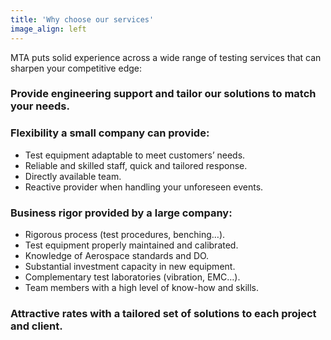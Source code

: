 ```yaml
---
title: 'Why choose our services'
image_align: left
---
```


MTA puts solid experience across a wide range of testing services that can sharpen your competitive edge:

### Provide engineering support and tailor our solutions to match your needs.

### Flexibility a small company can provide:
* Test equipment adaptable to meet customers’ needs.
* Reliable and skilled staff, quick and tailored response.
* Directly available team.
* Reactive provider when handling your unforeseen events.

### Business rigor provided by a large company:
* Rigorous process (test procedures, benching…).
* Test equipment properly maintained and calibrated.
* Knowledge of Aerospace standards and DO.
* Substantial investment capacity in new equipment.
* Complementary test laboratories (vibration, EMC…).
* Team members with a high level of know-how and skills.

### Attractive rates with a tailored set of solutions to each project and client.




